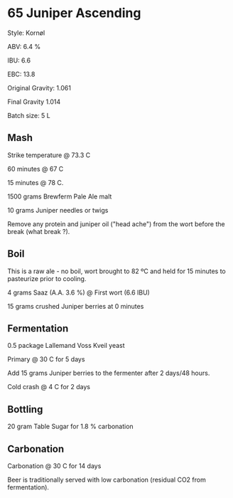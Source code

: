 # 65 Juniper Ascending

Style: Kornøl

ABV: 6.4 %

IBU: 6.6

EBC: 13.8

Original Gravity: 1.061

Final Gravity 1.014

Batch size: 5 L

## Mash

Strike temperature @ 73.3 C

60 minutes @ 67 C

15 minutes @ 78 C.

1500 grams Brewferm Pale Ale malt

10 grams Juniper needles or twigs

Remove any protein and juniper oil ("head ache") from the wort before the break (what break ?).

## Boil

This is a raw ale - no boil, wort brought to 82 ºC and held for 15 minutes to pasteurize prior to cooling. 

4 grams Saaz (A.A. 3.6 %) @ First wort (6.6 IBU)

15 grams crushed Juniper berries at 0 minutes

## Fermentation

0.5 package Lallemand Voss Kveil yeast

Primary @ 30 C for 5 days

Add 15 grams Juniper berries to the fermenter after 2 days/48 hours.

Cold crash @ 4 C for 2 days

## Bottling

20 gram Table Sugar for 1.8 % carbonation

## Carbonation

Carbonation @ 30 C for 14 days

Beer is traditionally served with low carbonation (residual CO2 from fermentation).
